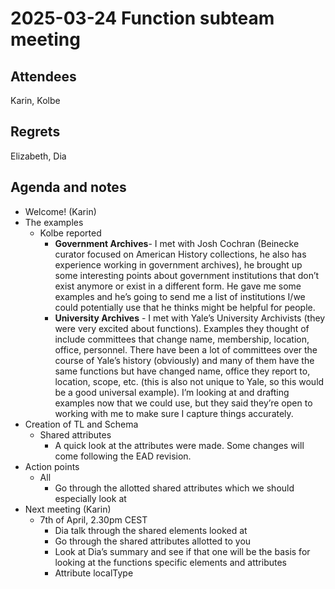 # 2025-03-24 Function subteam meeting


## Attendees

Karin, Kolbe 


## Regrets

Elizabeth, Dia


## Agenda and notes



* Welcome! (Karin)
* The examples
    * Kolbe reported
        * **Government Archives**- I met with Josh Cochran (Beinecke curator focused on American History collections, he also has experience working in government archives), he brought up some interesting points about government institutions that don’t exist anymore or exist in a different form. He gave me some examples and he’s going to send me a list of institutions I/we could potentially use that he thinks might be helpful for people.
        * **University Archives** - I met with Yale’s University Archivists (they were very excited about functions). Examples they thought of include committees that change name, membership, location, office, personnel. There have been a lot of committees over the course of Yale’s history (obviously) and many of them have the same functions but have changed name, office they report to, location, scope, etc. (this is also not unique to Yale, so this would be a good universal example). I’m looking at and drafting examples now that we could use, but they said they’re open to working with me to make sure I capture things accurately.
* Creation of TL and Schema
    * Shared attributes
        * A quick look at the attributes were made. Some changes will come following the EAD revision.
* Action points
    * All
        * Go through the allotted shared attributes which we should especially look at
* Next meeting (Karin)
    * 7th of April, 2.30pm CEST
        * Dia talk through the shared elements looked at
        * Go through the shared attributes allotted to you
        * Look at Dia’s summary and see if that one will be the basis for looking at the functions specific elements and attributes
        * Attribute localType

